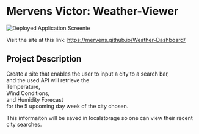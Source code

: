 # Mervens Victor: Weather-Viewer

![Deployed Application Screenie](https://github.com/Mervens/Weather-Dashboard/blob/master/assets/images/weather-dashboard-snip.JPG)


Visit the site at this link:
https://mervens.github.io/Weather-Dashboard/

## Project Description
Create a site that enables the user to input a city to a search bar,  
and the used API will retrieve the  
Temperature,  
Wind Conditions,  
and Humidity Forecast  
for the 5 upcoming day week of the city chosen.  

This informaiton will be saved in localstorage so one can view their recent city searches.
